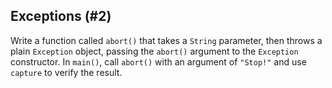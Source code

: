 ## Exceptions (#2)

Write a function called `abort()` that takes a `String` parameter, then throws a
plain `Exception` object, passing the `abort()` argument to the `Exception`
constructor. In `main()`, call `abort()` with an argument of `"Stop!"` and use
`capture` to verify the result.

